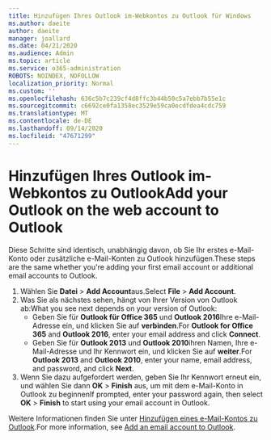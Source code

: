 ```yaml
---
title: Hinzufügen Ihres Outlook im-Webkontos zu Outlook für Windows
ms.author: daeite
author: daeite
manager: joallard
ms.date: 04/21/2020
ms.audience: Admin
ms.topic: article
ms.service: o365-administration
ROBOTS: NOINDEX, NOFOLLOW
localization_priority: Normal
ms.custom: ''
ms.openlocfilehash: 636c5b7c239cf4d8ffc3b44b50c5a7ebb7b55e1c
ms.sourcegitcommit: c6692ce0fa1358ec3529e59ca0ecdfdea4cdc759
ms.translationtype: MT
ms.contentlocale: de-DE
ms.lasthandoff: 09/14/2020
ms.locfileid: "47671299"
---
```

# <a name="add-your-outlook-on-the-web-account-to-outlook"></a><span data-ttu-id="9032b-102">Hinzufügen Ihres Outlook im-Webkontos zu Outlook</span><span class="sxs-lookup"><span data-stu-id="9032b-102">Add your Outlook on the web account to Outlook</span></span>

<span data-ttu-id="9032b-103">Diese Schritte sind identisch, unabhängig davon, ob Sie Ihr erstes e-Mail-Konto oder zusätzliche e-Mail-Konten zu Outlook hinzufügen.</span><span class="sxs-lookup"><span data-stu-id="9032b-103">These steps are the same whether you're adding your first email account or additional email accounts to Outlook.</span></span>

1. <span data-ttu-id="9032b-104">Wählen Sie **Datei**  >  **Add Account**aus.</span><span class="sxs-lookup"><span data-stu-id="9032b-104">Select **File** > **Add Account**.</span></span>
1. <span data-ttu-id="9032b-105">Was Sie als nächstes sehen, hängt von Ihrer Version von Outlook ab:</span><span class="sxs-lookup"><span data-stu-id="9032b-105">What you see next depends on your version of Outlook:</span></span>
    - <span data-ttu-id="9032b-106">Geben Sie für **Outlook für Office 365** und **Outlook 2016**Ihre e-Mail-Adresse ein, und klicken Sie auf **verbinden**.</span><span class="sxs-lookup"><span data-stu-id="9032b-106">For **Outlook for Office 365** and **Outlook 2016**, enter your email address and click **Connect**.</span></span>
    - <span data-ttu-id="9032b-107">Geben Sie für **Outlook 2013** und **Outlook 2010**ihren Namen, Ihre e-Mail-Adresse und Ihr Kennwort ein, und klicken Sie auf **weiter**.</span><span class="sxs-lookup"><span data-stu-id="9032b-107">For **Outlook 2013** and **Outlook 2010**, enter your name, email address, and password, and click **Next**.</span></span>
1. <span data-ttu-id="9032b-108">Wenn Sie dazu aufgefordert werden, geben Sie Ihr Kennwort erneut ein, und wählen Sie dann **OK**  >  **Finish** aus, um mit dem e-Mail-Konto in Outlook zu beginnen</span><span class="sxs-lookup"><span data-stu-id="9032b-108">If prompted, enter your password again, then select **OK** > **Finish** to start using your email account in Outlook.</span></span>

<span data-ttu-id="9032b-109">Weitere Informationen finden Sie unter [Hinzufügen eines e-Mail-Kontos zu Outlook](https://support.office.com/article/6e27792a-9267-4aa4-8bb6-c84ef146101b).</span><span class="sxs-lookup"><span data-stu-id="9032b-109">For more information, see [Add an email account to Outlook](https://support.office.com/article/6e27792a-9267-4aa4-8bb6-c84ef146101b).</span></span>